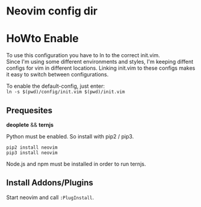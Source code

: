 # Neovim config dir

# HoWto Enable

To use this configuration you have to ln to the correct init.vim.  
Since I'm using some different environments and styles, I'm keeping diffent configs for vim in different locations. Linking init.vim to these configs makes it easy to switch between configurations.  

To enable the default-config, just enter:  
`ln -s $(pwd)/config/init.vim $(pwd)/init.vim`

## Prequesites

**deoplete** && **ternjs**  

Python must be enabled. So install with pip2 / pip3.  

`pip2 install neovim`  
`pip3 install neovim`  

Node.js and npm must be installed in order to run ternjs.  

## Install Addons/Plugins

Start neovim and call `:PlugInstall`.  

